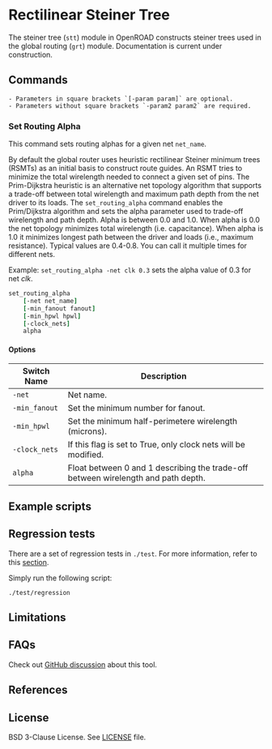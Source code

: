 # Rectilinear Steiner Tree 

The steiner tree (`stt`) module in OpenROAD constructs steiner trees used in
the global routing (`grt`) module. Documentation is current under construction.

## Commands

```{note}
- Parameters in square brackets `[-param param]` are optional.
- Parameters without square brackets `-param2 param2` are required.
```

### Set Routing Alpha

This command sets routing alphas for a given net `net_name`.

By default the global router uses heuristic rectilinear Steiner minimum
trees (RSMTs) as an initial basis to construct route guides. An RSMT
tries to minimize the total wirelength needed to connect a given set
of pins.  The Prim-Dijkstra heuristic is an alternative net topology
algorithm that supports a trade-off between total wirelength and maximum
path depth from the net driver to its loads. The `set_routing_alpha`
command enables the Prim/Dijkstra algorithm and sets the alpha parameter
used to trade-off wirelength and path depth.  Alpha is between 0.0
and 1.0. When alpha is 0.0 the net topology minimizes total wirelength
(i.e. capacitance).  When alpha is 1.0 it minimizes longest path between
the driver and loads (i.e., maximum resistance).  Typical values are
0.4-0.8. You can call it multiple times for different nets.

Example: `set_routing_alpha -net clk 0.3` sets the alpha value of 0.3 for net *clk*.

```tcl
set_routing_alpha 
    [-net net_name] 
    [-min_fanout fanout]
    [-min_hpwl hpwl]
    [-clock_nets]
    alpha
```

#### Options

| Switch Name | Description |
| ----- | ----- |
| `-net` | Net name. | 
| `-min_fanout` | Set the minimum number for fanout. | 
| `-min_hpwl` | Set the minimum half-perimetere wirelength (microns). | 
| `-clock_nets` | If this flag is set to True, only clock nets will be modified. |
| `alpha` | Float between 0 and 1 describing the trade-off between wirelength and path depth. |

## Example scripts

## Regression tests

There are a set of regression tests in `./test`. For more information, refer to this [section](../../README.md#regression-tests). 

Simply run the following script: 

```shell
./test/regression
```

## Limitations

## FAQs

Check out [GitHub discussion](https://github.com/The-OpenROAD-Project/OpenROAD/discussions/categories/q-a?discussions_q=category%3AQ%26A+stt+in%3Atitle)
about this tool.

## References

## License

BSD 3-Clause License. See [LICENSE](LICENSE) file.

